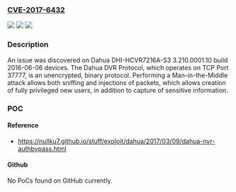 ### [CVE-2017-6432](https://cve.mitre.org/cgi-bin/cvename.cgi?name=CVE-2017-6432)
![](https://img.shields.io/static/v1?label=Product&message=n%2Fa&color=blue)
![](https://img.shields.io/static/v1?label=Version&message=n%2Fa&color=blue)
![](https://img.shields.io/static/v1?label=Vulnerability&message=n%2Fa&color=brighgreen)

### Description

An issue was discovered on Dahua DHI-HCVR7216A-S3 3.210.0001.10 build 2016-06-06 devices. The Dahua DVR Protocol, which operates on TCP Port 37777, is an unencrypted, binary protocol. Performing a Man-in-the-Middle attack allows both sniffing and injections of packets, which allows creation of fully privileged new users, in addition to capture of sensitive information.

### POC

#### Reference
- https://nullku7.github.io/stuff/exploit/dahua/2017/03/09/dahua-nvr-authbypass.html

#### Github
No PoCs found on GitHub currently.

